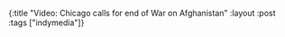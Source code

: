 {:title "Video: Chicago calls for end of War on Afghanistan"
:layout :post
:tags  ["indymedia"]}

<object width="425" height="344"><param name="movie" value="http://www.youtube.com/v/d11wqi2igjo&hl=en&fs=1"></param><param name="allowFullScreen" value="true"></param><param name="allowscriptaccess" value="always"></param><embed src="http://www.youtube.com/v/d11wqi2igjo8&hl=en&fs=1" type="application/x-shockwave-flash" allowscriptaccess="always" allowfullscreen="true" width="425" height="344"></embed></object> 